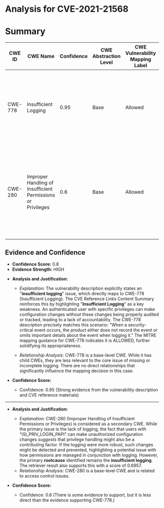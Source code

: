 # Analysis for CVE-2021-21568

# Summary
| CWE ID | CWE Name | Confidence | CWE Abstraction Level | CWE Vulnerability Mapping Label | CWE-Vulnerability Mapping Notes |
|---|---|---|---|---|---|
| CWE-778 | Insufficient Logging | 0.95 | Base | Allowed | Primary CWE. The product either does not record the event or omits important details about the event when logging it. |
| CWE-280 | Improper Handling of Insufficient Permissions or Privileges | 0.6 | Base | Allowed | Secondary CWE. The product does not handle or incorrectly handles when it has insufficient privileges to access resources or functionality as specified by their permissions. |

## Evidence and Confidence

*   **Confidence Score:** 0.8
*   **Evidence Strength:** HIGH

- **Analysis and Justification:**  
  - *Explanation:* The vulnerability description explicitly states an "**insufficient logging**" issue, which directly maps to CWE-778 (Insufficient Logging). The CVE Reference Links Content Summary reinforces this by highlighting "**Insufficient Logging**" as a key weakness. An authenticated user with specific privileges can make configuration changes without these changes being properly audited or tracked, leading to a lack of accountability. The CWE-778 description precisely matches this scenario: "When a security-critical event occurs, the product either does not record the event or omits important details about the event when logging it." The MITRE mapping guidance for CWE-778 indicates it is ALLOWED, further solidifying its appropriateness.
  
  - *Relationship Analysis:* CWE-778 is a base-level CWE. While it has child CWEs, they are less relevant to the core issue of missing or incomplete logging. There are no direct relationships that significantly influence the mapping decision in this case.

- **Confidence Score:**  
  - Confidence: 0.95 (Strong evidence from the vulnerability description and CVE reference materials)

---

- **Analysis and Justification:**
  - *Explanation:* CWE-280 (Improper Handling of Insufficient Permissions or Privileges) is considered as a secondary CWE. While the primary issue is the lack of logging, the fact that users with "ISI_PRIV_LOGIN_PAPI" can make unauthorized configuration changes *suggests* that privilege handling might also be a contributing factor. If the logging were more robust, such changes might be detected and prevented, highlighting a potential issue with how permissions are managed in conjunction with logging. However, the primary **rootcause** identified remains the **insufficient logging**. The retriever result also supports this with a score of 0.6957.
  - *Relationship Analysis:* CWE-280 is a base-level CWE and is related to access control issues.

- **Confidence Score:**
  - Confidence: 0.6 (There is some evidence to support, but it is less direct than the evidence supporting CWE-778.)